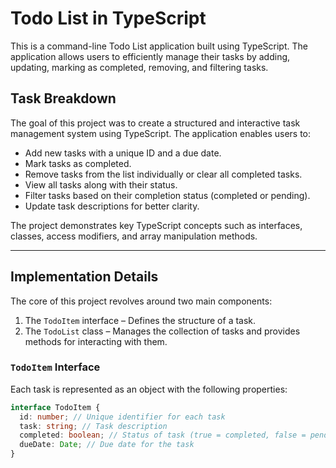 # Todo List in TypeScript

This is a command-line Todo List application built using TypeScript. The application allows users to efficiently manage their tasks by adding, updating, marking as completed, removing, and filtering tasks.

## Task Breakdown

The goal of this project was to create a structured and interactive task management system using TypeScript. The application enables users to:

- Add new tasks with a unique ID and a due date.
- Mark tasks as completed.
- Remove tasks from the list individually or clear all completed tasks.
- View all tasks along with their status.
- Filter tasks based on their completion status (completed or pending).
- Update task descriptions for better clarity.

The project demonstrates key TypeScript concepts such as interfaces, classes, access modifiers, and array manipulation methods.

---

## Implementation Details

The core of this project revolves around two main components:

1. The `TodoItem` interface – Defines the structure of a task.
2. The `TodoList` class – Manages the collection of tasks and provides methods for interacting with them.

### `TodoItem` Interface

Each task is represented as an object with the following properties:

```ts
interface TodoItem {
  id: number; // Unique identifier for each task
  task: string; // Task description
  completed: boolean; // Status of task (true = completed, false = pending)
  dueDate: Date; // Due date for the task
}
```
